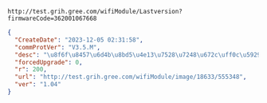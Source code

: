 `http://test.grih.gree.com/wifiModule/Lastversion?firmwareCode=362001067668`

```json
{
  "CreateDate": "2023-12-05 02:31:58",
  "commProtVer": "V3.5.M",
  "desc": "\u8f6f\u8457\u6d4b\u8bd5\u4e13\u7528\u7248\u672c\uff0c\u5929\u732b\u53cc\u4e91\u4e91\u5316\u811a\u672c\u3002\u8d1f\u8d23\u4eba\uff1a\u5f20\u79c0\u5f64",
  "forcedUpgrade": 0,
  "r": 200,
  "url": "http://test.grih.gree.com/wifiModule/image/18633/555348",
  "ver": "1.04"
}
```